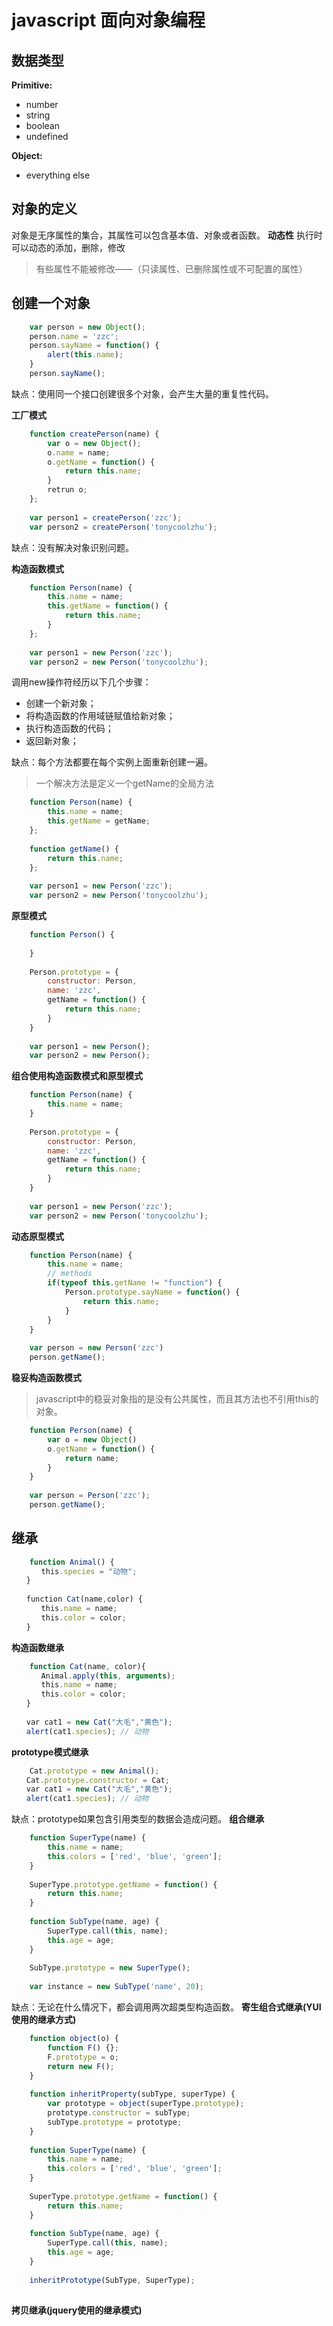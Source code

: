 javascript 面向对象编程
=========
## 数据类型
**Primitive:**
- number
- string
- boolean
- undefined  

**Object:**  
- everything else

## 对象的定义

对象是无序属性的集合，其属性可以包含基本值、对象或者函数。
**动态性**
执行时可以动态的添加，删除，修改
>有些属性不能被修改——（只读属性、已删除属性或不可配置的属性） 


## 创建一个对象

```javascript
    var person = new Object();
    person.name = 'zzc';
    person.sayName = function() {
        alert(this.name);
    }
    person.sayName();
```
缺点：使用同一个接口创建很多个对象，会产生大量的重复性代码。  

**工厂模式**  

```javascript
    function createPerson(name) {
        var o = new Object();
        o.name = name;
        o.getName = function() {
            return this.name;
        }
        retrun o;
    };
    
    var person1 = createPerson('zzc');
    var person2 = createPerson('tonycoolzhu');
```
缺点：没有解决对象识别问题。  

**构造函数模式**

```javascript
    function Person(name) {
        this.name = name;
        this.getName = function() {
            return this.name;
        }
    };
    
    var person1 = new Person('zzc');
    var person2 = new Person('tonycoolzhu');
```
调用new操作符经历以下几个步骤：
- 创建一个新对象；
- 将构造函数的作用域链赋值给新对象；
- 执行构造函数的代码；
- 返回新对象； 

缺点：每个方法都要在每个实例上面重新创建一遍。  
>一个解决方法是定义一个getName的全局方法 

```javascript
    function Person(name) {
        this.name = name;
        this.getName = getName;
    };
    
    function getName() {
        return this.name;
    };
    
    var person1 = new Person('zzc');
    var person2 = new Person('tonycoolzhu');
```

**原型模式**
```javascript
    function Person() {
        
    }
    
    Person.prototype = {
        constructor: Person,
        name: 'zzc',
        getName = function() {
            return this.name;
        }
    }
    
    var person1 = new Person();
    var person2 = new Person();
```

**组合使用构造函数模式和原型模式**
```javascript
    function Person(name) {
        this.name = name;
    }
    
    Person.prototype = {
        constructor: Person,
        name: 'zzc',
        getName = function() {
            return this.name;
        }
    }
    
    var person1 = new Person('zzc');
    var person2 = new Person('tonycoolzhu');
```
**动态原型模式**
```javascript
    function Person(name) {
        this.name = name;
        // methods
        if(typeof this.getName != "function") {
            Person.prototype.sayName = function() {
                return this.name;
            }
        }
    }
    
    var person = new Person('zzc')
    person.getName();
```
**稳妥构造函数模式**
>javascript中的稳妥对象指的是没有公共属性，而且其方法也不引用this的对象。 

```javascript
    function Person(name) {
        var o = new Object()
        o.getName = function() {
            return name;
        }
    }
    
    var person = Person('zzc');
    person.getName();
```
## 继承 
```javascript
    function Animal() {
　　　　this.species = "动物";
　　}
　　
　　function Cat(name,color) {
　　　　this.name = name;
　　　　this.color = color;
　　}
```
**构造函数继承**
```javascript
    function Cat(name, color){
　　　　Animal.apply(this, arguments);
　　　　this.name = name;
　　　　this.color = color;
　　}
　　
　　var cat1 = new Cat("大毛","黄色");
　　alert(cat1.species); // 动物
```
**prototype模式继承**
```javascript
    Cat.prototype = new Animal();
　　Cat.prototype.constructor = Cat;
　　var cat1 = new Cat("大毛","黄色");
　　alert(cat1.species); // 动物    
```
缺点：prototype如果包含引用类型的数据会造成问题。
**组合继承**
```javascript
    function SuperType(name) {
        this.name = name;
        this.colors = ['red', 'blue', 'green'];
    }
    
    SuperType.prototype.getName = function() {
        return this.name;
    }
    
    function SubType(name, age) {
        SuperType.call(this, name);
        this.age = age;
    }
    
    SubType.prototype = new SuperType();
    
    var instance = new SubType('name', 20);
```
缺点：无论在什么情况下，都会调用两次超类型构造函数。
**寄生组合式继承(YUI使用的继承方式)**
```javascript
    function object(o) {
        function F() {};
        F.prototype = o;
        return new F();
    }
    
    function inheritProperty(subType, superType) {
        var prototype = object(superType.prototype);
        prototype.constructor = subType;
        subType.prototype = prototype;
    }
    
    function SuperType(name) {
        this.name = name;
        this.colors = ['red', 'blue', 'green'];
    }
    
    SuperType.prototype.getName = function() {
        return this.name;
    }
    
    function SubType(name, age) {
        SuperType.call(this, name);
        this.age = age;
    }
    
    inheritPrototype(SubType, SuperType);
    
```

**拷贝继承(jquery使用的继承模式)**



